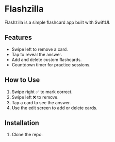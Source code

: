 # Flashzilla

Flashzilla is a simple flashcard app built with SwiftUI.

## Features
- Swipe left to remove a card.
- Tap to reveal the answer.
- Add and delete custom flashcards.
- Countdown timer for practice sessions.

## How to Use
1. Swipe right ✅ to mark correct.
2. Swipe left ❌ to remove.
3. Tap a card to see the answer.
4. Use the edit screen to add or delete cards.

## Installation
1. Clone the repo:
